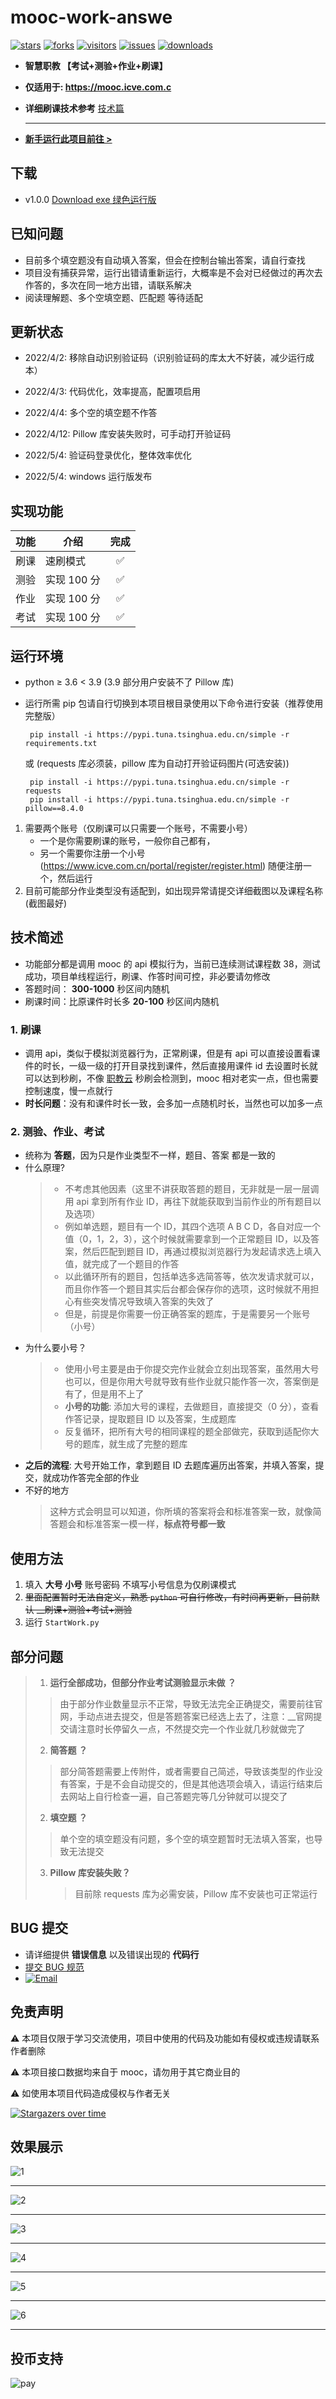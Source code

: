 # mooc-work-answe

[![stars](https://img.shields.io/github/stars/11273/mooc-work-answer)](https://github.com/11273/mooc-work-answer)
[![forks](https://img.shields.io/github/forks/11273/mooc-work-answer)](https://github.com/11273/mooc-work-answer)
[![visitors](https://visitor-badge.glitch.me/badge?page_id=11273.mooc-work-answer)](https://github.com/11273/mooc-work-answer)
[![issues](https://img.shields.io/github/issues/11273/mooc-work-answer)](https://github.com/11273/mooc-work-answer/issues)
[![downloads](https://img.shields.io/github/downloads/11273/mooc-work-answer/total)](https://github.com/11273/mooc-work-answer/releases)



- **智慧职教 【考试+测验+作业+刷课】**

- **仅适用于: <https://mooc.icve.com.c>**

- **详细刷课技术参考** [技术篇](https://www.52pojie.cn/thread-1338063-1-1.html)

  ***

- **[新手运行此项目前往 >](REAEME_RUN.md)**

## 下载

- v1.0.0 [Download exe 绿色运行版](https://github.com/11273/mooc-work-answer/releases/tag/v1.0.0)

## 已知问题

- 目前多个填空题没有自动填入答案，但会在控制台输出答案，请自行查找
- 项目没有捕获异常，运行出错请重新运行，大概率是不会对已经做过的再次去作答的，多次在同一地方出错，请联系解决
- 阅读理解题、多个空填空题、匹配题 等待适配

## 更新状态

- 2022/4/2: 移除自动识别验证码（识别验证码的库太大不好装，减少运行成本）

- 2022/4/3: 代码优化，效率提高，配置项启用

- 2022/4/4: 多个空的填空题不作答

- 2022/4/12: Pillow 库安装失败时，可手动打开验证码

- 2022/5/4: 验证码登录优化，整体效率优化

- 2022/5/4: windows 运行版发布

## 实现功能

| 功能 | 介绍        | 完成 |
| :--: | ----------- | :--: |
| 刷课 | 速刷模式    |  ✅  |
| 测验 | 实现 100 分 |  ✅  |
| 作业 | 实现 100 分 |  ✅  |
| 考试 | 实现 100 分 |  ✅  |

## 运行环境

- python ≥ 3.6 < 3.9 (3.9 部分用户安装不了 Pillow 库)
- 运行所需 pip 包请自行切换到本项目根目录使用以下命令进行安装（推荐使用完整版）

  ```pip
   pip install -i https://pypi.tuna.tsinghua.edu.cn/simple -r requirements.txt
  ```

  或 (requests 库必须装，pillow 库为自动打开验证码图片(可选安装))

  ```pip
   pip install -i https://pypi.tuna.tsinghua.edu.cn/simple -r requests
   pip install -i https://pypi.tuna.tsinghua.edu.cn/simple -r pillow==8.4.0
  ```

1. 需要两个账号（仅刷课可以只需要一个账号，不需要小号）
   - 一个是你需要刷课的账号，一般你自己都有，
   - 另一个需要你注册一个小号(<https://www.icve.com.cn/portal/register/register.html>) 随便注册一个，然后运行
2. 目前可能部分作业类型没有适配到，如出现异常请提交详细截图以及课程名称(截图最好)

## 技术简述

- 功能部分都是调用 mooc 的 api 模拟行为，当前已连续测试课程数 38，测试成功，项目单线程运行，刷课、作答时间可控，非必要请勿修改
- 答题时间： **300-1000** 秒区间内随机
- 刷课时间：比原课件时长多 **20-100** 秒区间内随机

### 1. 刷课

- 调用 api，类似于模拟浏览器行为，正常刷课，但是有 api 可以直接设置看课件的时长，一级一级的打开目录找到课件，然后直接用课件 id 去设置时长就可以达到秒刷，不像 [职教云](https://zjy2.icve.com.cn/) 秒刷会检测到，mooc 相对老实一点，但也需要控制速度，慢一点就行
- **时长问题**：没有和课件时长一致，会多加一点随机时长，当然也可以加多一点

### 2. 测验、作业、考试

- 统称为 **答题**，因为只是作业类型不一样，题目、答案 都是一致的
- 什么原理?
  > - 不考虑其他因素（这里不讲获取答题的题目，无非就是一层一层调用 api 拿到所有作业 ID，再往下就能获取到当前作业的所有题目以及选项）
  > - 例如单选题，题目有一个 ID，其四个选项 A B C D，各自对应一个值（0，1，2，3），这个时候就需要拿到一个正常题目 ID，以及答案，然后匹配到题目 ID，再通过模拟浏览器行为发起请求选上填入值，就完成了一个题目的作答
  > - 以此循环所有的题目，包括单选多选简答等，依次发请求就可以，而且你作答一个题目其实后台都会保存你的选项，这时候就不用担心有些突发情况导致填入答案的失效了
  > - 但是，前提是你需要一份正确答案的题库，于是需要另一个账号（小号）
- 为什么要小号？
  > - 使用小号主要是由于你提交完作业就会立刻出现答案，虽然用大号也可以，但是你用大号就导致有些作业就只能作答一次，答案倒是有了，但是用不上了
  > - **小号的功能**: 添加大号的课程，去做题目，直接提交（0 分），查看作答记录，提取题目 ID 以及答案，生成题库
  > - 反复循环，把所有大号的相同课程的题全部做完，获取到适配你大号的题库，就生成了完整的题库
- **之后的流程**: 大号开始工作，拿到题目 ID 去题库遍历出答案，并填入答案，提交，就成功作答完全部的作业
- 不好的地方
  > 这种方式会明显可以知道，你所填的答案将会和标准答案一致，就像简答题会和标准答案一模一样，**标点符号都一致**

## 使用方法

1. 填入 **大号 小号** 账号密码 不填写小号信息为仅刷课模式
2. ~~里面配置暂时无法自定义，熟悉 `python` 可自行修改，有时间再更新，目前默认 \_\_刷课+测验+考试+测验~~
3. 运行 `StartWork.py`

## 部分问题

> 1. **运行全部成功，但部分作业考试测验显示未做 ？**
>
> > 由于部分作业数量显示不正常，导致无法完全正确提交，需要前往官网，手动点进去提交，但是答题答案已经选上去了，注意：\_\_官网提交请注意时长停留久一点，不然提交完一个作业就几秒就做完了
>
> 2. **简答题 ？**
>
> > 部分简答题需要上传附件，或者需要自己简述，导致该类型的作业没有答案，于是不会自动提交的，但是其他选项会填入，请运行结束后去网站上自行检查一遍，自己答题完等几分钟就可以提交了
>
> 2. **填空题 ？**
>
> > 单个空的填空题没有问题，多个空的填空题暂时无法填入答案，也导致无法提交
>
> 3. **Pillow 库安装失败？**
>    > 目前除 requests 库为必需安装，Pillow 库不安装也可正常运行

## BUG 提交

- 请详细提供 **错误信息** 以及错误出现的 **代码行**
- [提交 BUG 规范](https://github.com/11273/mooc-work-answer/issues/22)
- [![Email](http://rescdn.qqmail.com/zh_CN/htmledition/images/function/qm_open/ico_mailme_11.png 'QQ Email')](http://mail.qq.com/cgi-bin/qm_share?t=qm_mailme&email=KBkbHhsQEBgZHxpoWVkGS0dF)

## 免责声明

⚠️ 本项目仅限于学习交流使用，项目中使用的代码及功能如有侵权或违规请联系作者删除

⚠️ 本项目接口数据均来自于 mooc，请勿用于其它商业目的

⚠️ 如使用本项目代码造成侵权与作者无关

[![Stargazers over time](https://starchart.cc/11273/mooc-work-answer.svg)](https://starchart.cc/11273/mooc-work-answer)

## 效果展示

![1](./images/1.jpg)

---

![2](./images/2.jpg)

---

![3](./images/3.jpg)

---

![4](./images/4.jpg)

---

![5](./images/5.jpg)

---

![6](./images/6.jpg)

---

## 投币支持

![pay](./images/pay.png)
